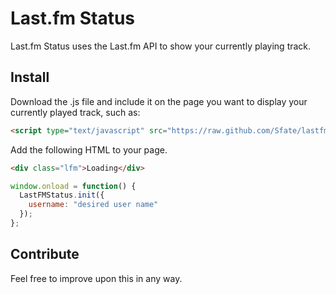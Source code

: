 # Last.fm Status

Last.fm Status uses the Last.fm API to show your currently playing track.

## Install

Download the .js file and include it on the page you want to display your currently played track, such as:
```html
<script type="text/javascript" src="https://raw.github.com/Sfate/lastfm-status/master/last_fm.js"></script>
```

Add the following HTML to your page.
```html
<div class="lfm">Loading</div>
```

```js
window.onload = function() {
  LastFMStatus.init({
    username: "desired user name"
  });
};
```

## Contribute

Feel free to improve upon this in any way.
